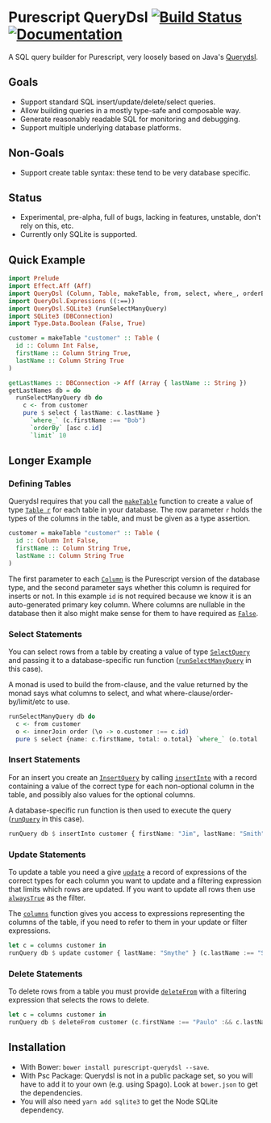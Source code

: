 # Purescript QueryDsl [![Build Status](https://travis-ci.org/Dretch/purescript-querydsl.svg?branch=master)](https://travis-ci.org/Dretch/purescript-querydsl) [![Documentation](https://pursuit.purescript.org/packages/purescript-querydsl/badge)](https://pursuit.purescript.org/packages/purescript-querydsl)

A SQL query builder for Purescript, very loosely based on Java's [Querydsl](http://www.querydsl.com/).

## Goals
 - Support standard SQL insert/update/delete/select queries.
 - Allow building queries in a mostly type-safe and composable way.
 - Generate reasonably readable SQL for monitoring and debugging.
 - Support multiple underlying database platforms.

## Non-Goals
 - Support create table syntax: these tend to be very database specific.

## Status
- Experimental, pre-alpha, full of bugs, lacking in features, unstable, don't rely on this, etc.
- Currently only SQLite is supported.

## Quick Example

```purescript
import Prelude
import Effect.Aff (Aff)
import QueryDsl (Column, Table, makeTable, from, select, where_, orderBy, limit, asc)
import QueryDsl.Expressions ((:==))
import QueryDsl.SQLite3 (runSelectManyQuery)
import SQLite3 (DBConnection)
import Type.Data.Boolean (False, True)

customer = makeTable "customer" :: Table (
  id :: Column Int False,
  firstName :: Column String True,
  lastName :: Column String True
)

getLastNames :: DBConnection -> Aff (Array { lastName :: String })
getLastNames db = do
  runSelectManyQuery db do
    c <- from customer
    pure $ select { lastName: c.lastName }
      `where_` (c.firstName :== "Bob")
      `orderBy` [asc c.id]
      `limit` 10
```

## Longer Example

### Defining Tables

Querydsl requires that you call the [`makeTable`][QueryDsl.makeTable] function to create a value of type [`Table r`][QueryDsl.Table] for each table in your database. The row parameter `r` holds the types of the columns in the table, and must be given as a type assertion.

```purescript
customer = makeTable "customer" :: Table (
  id :: Column Int False,
  firstName :: Column String True,
  lastName :: Column String True
)
```

The first parameter to each [`Column`][QueryDsl.Column] is the Purescript version of the database type, and the second parameter says whether this column is required for inserts or not. In this example `id` is not required because we know it is an auto-generated primary key column. Where columns are nullable in the database then it also might make sense for them to have required as [`False`][Data.Type.Boolean.False].

### Select Statements

You can select rows from a table by creating a value of type [`SelectQuery`][QueryDsl.SelectQuery] and passing it to a database-specific run function ([`runSelectManyQuery`][QueryDsl.SQLite3.runSelectManyQuery] in this case).

A monad is used to build the from-clause, and the value returned by the monad says what columns to select, and what where-clause/order-by/limit/etc to use.

```purescript
runSelectManyQuery db do
  c <- from customer
  o <- innerJoin order (\o -> o.customer :== c.id)
  pure $ select {name: c.firstName, total: o.total} `where_` (o.total :>= 50)
```

### Insert Statements

For an insert you create an [`InsertQuery`][QueryDsl.insertQuery] by calling [`insertInto`][QueryDsl.insertInto] with a record containing a value of the correct type for each non-optional column in the table, and possibly also values for the optional columns.

A database-specific run function is then used to execute the query ([`runQuery`][QueryDsl.SQLite3.runQuery] in this case).

```purescript
runQuery db $ insertInto customer { firstName: "Jim", lastName: "Smith" }
```

### Update Statements

To update a table you need a give [`update`][QueryDsl.update] a record of expressions of the correct types for each column you want to update and a filtering expression that limits which rows are updated. If you want to update all rows then use [`alwaysTrue`][QueryDsl.alwaysTrue] as the filter.

The [`columns`][QueryDsl.columns] function gives you access to expressions representing the columns of the table, if you need to refer to them in your update or filter expressions.

```purescript
let c = columns customer in
runQuery db $ update customer { lastName: "Smythe" } (c.lastName :== "Smith")
```

### Delete Statements

To delete rows from a table you must provide [`deleteFrom`][QueryDsl.deleteFrom] with a filtering expression that selects the rows to delete.

```purescript
let c = columns customer in
runQuery db $ deleteFrom customer (c.firstName :== "Paulo" :&& c.lastName :== "Coelho")
```

## Installation
- With Bower: `bower install purescript-querydsl --save`.
- With Psc Package: Querydsl is not in a public package set, so you will have to add it to your own (e.g. using Spago). Look at `bower.json` to get the dependencies.
- You will also need `yarn add sqlite3` to get the Node SQLite dependency.

[Data.Type.Boolean.False]: https://pursuit.purescript.org/packages/purescript-typelevel-prelude/docs/Type.Data.Boolean#t:False
[QueryDsl.Column]: https://pursuit.purescript.org/packages/purescript-querydsl/docs/QueryDsl#t:Column
[QueryDsl.InsertQuery]: https://pursuit.purescript.org/packages/purescript-querydsl/docs/QueryDsl#t:InsertQuery
[QueryDsl.SelectQuery]: https://pursuit.purescript.org/packages/purescript-querydsl/docs/QueryDsl#t:SelectQuery
[QueryDsl.Table]: https://pursuit.purescript.org/packages/purescript-querydsl/docs/QueryDsl#t:Table
[QueryDsl.alwaysTrue]: https://pursuit.purescript.org/packages/purescript-querydsl/docs/QueryDsl#v:alwaysTrue
[QueryDsl.columns]: https://pursuit.purescript.org/packages/purescript-querydsl/docs/QueryDsl#v:columns
[QueryDsl.deleteFrom]: https://pursuit.purescript.org/packages/purescript-querydsl/docs/QueryDsl#v:deleteFrom
[QueryDsl.insertInto]: https://pursuit.purescript.org/packages/purescript-querydsl/docs/QueryDsl#v:insertInto
[QueryDsl.makeTable]: https://pursuit.purescript.org/packages/purescript-querydsl/docs/QueryDsl#v:makeTable
[QueryDsl.update]: https://pursuit.purescript.org/packages/purescript-querydsl/docs/QueryDsl#v:update
[QueryDsl.SQLite3.runQuery]: https://pursuit.purescript.org/packages/purescript-querydsl/docs/QueryDsl.SQLite3.#v:runQuery
[QueryDsl.SQLite3.runSelectManyQuery]: https://pursuit.purescript.org/packages/purescript-querydsl/docs/QueryDsl.SQLite3.#v:runSelectManyQuery
